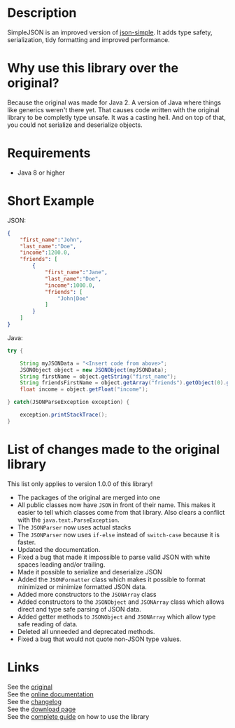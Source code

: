 # Description

SimpleJSON is an improved version of [json-simple](https://github.com/fangyidong/json-simple).
It adds type safety, serialization, tidy formatting and improved performance.

# Why use this library over the original?

Because the original was made for Java 2. A version of Java where things like generics weren't there yet. That causes code written with the original library to be completly type unsafe.
It was a casting hell. And on top of that, you could not serialize and deserialize objects.

# Requirements

- Java 8 or higher

# Short Example

JSON:
```json
{
	"first_name":"John",
	"last_name":"Doe",
	"income":1200.0,
	"friends": [
		{
			"first_name":"Jane",
			"last_name":"Doe",
			"income":1000.0,
			"friends": [
				"John|Doe"
			]
		}
	]
}
```

Java:
```java
try {

	String myJSONData = "<Insert code from above>";
	JSONObject object = new JSONObject(myJSONData);
	String firstName = object.getString("first_name");
	String friendsFirstName = object.getArray("friends").getObject(0).getString("first_name");
	float income = object.getFloat("income");

} catch(JSONParseException exception) {

	exception.printStackTrace();
}
```

# List of changes made to the original library

This list only applies to version 1.0.0 of this library!


- The packages of the original are merged into one
- All public classes now have `JSON` in front of their name. This makes it easier to tell which classes come from that library. Also clears a conflict with the `java.text.ParseException`.
- The `JSONParser` now uses actual stacks
- The `JSONParser` now uses `if-else` instead of `switch-case` because it is faster.
- Updated the documentation.
- Fixed a bug that made it impossible to parse valid JSON with white spaces leading and/or trailing.
- Made it possible to serialize and deserialize JSON
- Added the `JSONFormatter` class which makes it possible to format minimized or minimize formatted JSON data.
- Added more constructors to the `JSONArray` class
- Added constructors to the `JSONObject` and `JSONArray` class which allows direct and type safe parsing of JSON data.
- Added getter methods to `JSONObject` and `JSONArray` which allow type safe reading of data.
- Deleted all unneeded and deprecated methods.
- Fixed a bug that would not quote non-JSON type values.


# Links
See the [original](https://github.com/fangyidong/json-simple)    
See the [online documentation](https://ralleytn.github.io/SimpleJSON/)    
See the [changelog](https://github.com/RalleYTN/SimpleJSON/blob/master/CHANGELOG.md)    
See the [download page](https://github.com/RalleYTN/SimpleJSON/releases)    
See the [complete guide](https://github.com/RalleYTN/SimpleJSON/wiki) on how to use the library